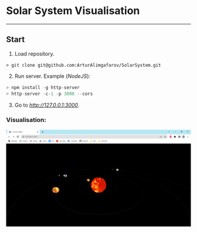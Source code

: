# Solar System Visualisation
___

## Start
1. Load repository.
```
> git clone git@github.com:ArturAlimgafarov/SolarSystem.git
```
2. Run server.
Example (_NodeJS_):
``` javascript
> npm install -g http-server
> http-server -c-1 -p 3000 --cors
```
3. Go to _http://127.0.0.1:3000_.

### Visualisation:
![Solar System](example.png)
